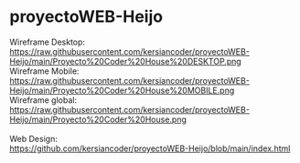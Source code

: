# proyectoWEB-Heijo
Wireframe Desktop:<br> https://raw.githubusercontent.com/kersiancoder/proyectoWEB-Heijo/main/Proyecto%20Coder%20House%20DESKTOP.png <br>
Wireframe Mobile:<br> https://raw.githubusercontent.com/kersiancoder/proyectoWEB-Heijo/main/Proyecto%20Coder%20House%20MOBILE.png <br>
Wireframe global:<br> https://raw.githubusercontent.com/kersiancoder/proyectoWEB-Heijo/main/Proyecto%20Coder%20House.png <br>
<br>
Web Design: <br>https://github.com/kersiancoder/proyectoWEB-Heijo/blob/main/index.html
